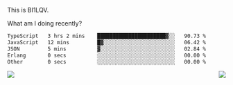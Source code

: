 This is BI1LQV.

What am I doing recently?

<!--START_SECTION:waka-->

```txt
TypeScript   3 hrs 2 mins    ██████████████████████▓░░   90.73 %
JavaScript   12 mins         █▓░░░░░░░░░░░░░░░░░░░░░░░   06.42 %
JSON         5 mins          ▓░░░░░░░░░░░░░░░░░░░░░░░░   02.84 %
Erlang       0 secs          ░░░░░░░░░░░░░░░░░░░░░░░░░   00.00 %
Other        0 secs          ░░░░░░░░░░░░░░░░░░░░░░░░░   00.00 %
```

<!--END_SECTION:waka-->
<img align="right" src="https://github-readme-stats.vercel.app/api?username=bi1lqv&show_icons=true&count_private=true">

<img src="https://metrics.lecoq.io/bi1lqv?template=classic&base.activity=0&base.community=0&base.repositories=0&base.metadata=0&isocalendar=1&base=header%2C%20activity%2C%20community%2C%20repositories%2C%20metadata&base.indepth=false&base.hireable=false&isocalendar=false&isocalendar.duration=full-year&config.timezone=Asia%2FShanghai">
